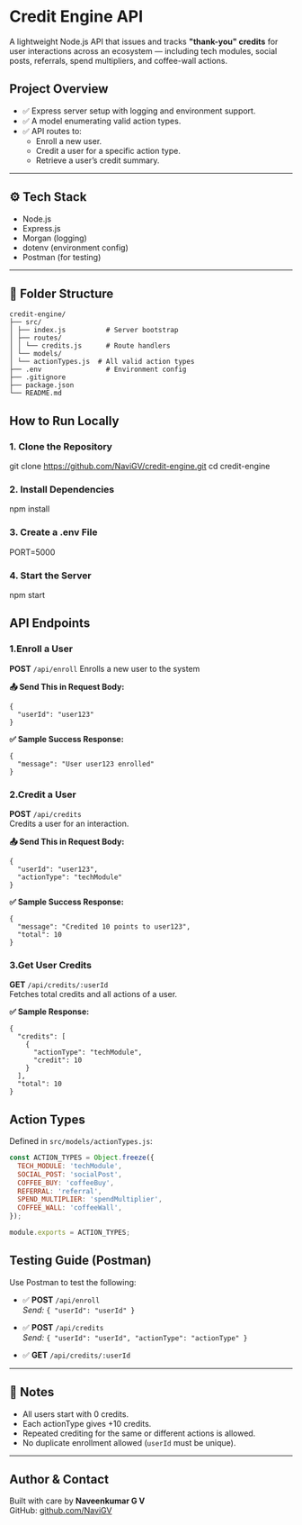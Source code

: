 # Credit Engine API

A lightweight Node.js API that issues and tracks **"thank-you" credits** for user interactions across an ecosystem — including tech modules, social posts, referrals, spend multipliers, and coffee-wall actions.


## Project Overview

- ✅ Express server setup with logging and environment support.
- ✅ A model enumerating valid action types.
- ✅ API routes to:
  - Enroll a new user.
  - Credit a user for a specific action type.
  - Retrieve a user’s credit summary.

---
  
## ⚙️ Tech Stack

- Node.js
- Express.js
- Morgan (logging)
- dotenv (environment config)
- Postman (for testing)

---

## 📂 Folder Structure

```
credit-engine/
├── src/
│ ├── index.js          # Server bootstrap
│ ├── routes/
│ │ └── credits.js      # Route handlers
│ └── models/
│ └── actionTypes.js  # All valid action types
├── .env                # Environment config
├── .gitignore
├── package.json
└── README.md
```



##  How to Run Locally

### 1. Clone the Repository

git clone https://github.com/NaviGV/credit-engine.git
cd credit-engine

### 2. Install Dependencies
npm install

### 3. Create a .env File
PORT=5000

### 4. Start the Server
npm start


## API Endpoints

### 1.Enroll a User

**POST** `/api/enroll`
Enrolls a new user to the system

**📤 Send This in Request Body:**
```
{
  "userId": "user123"
}
```

**✅ Sample Success Response:**
```
{
  "message": "User user123 enrolled"
}
```


### 2.Credit a User

**POST** `/api/credits`  
Credits a user for an interaction.

**📤 Send This in Request Body:**
```
{
  "userId": "user123",
  "actionType": "techModule"
}
```

**✅ Sample Success Response:**
```
{
  "message": "Credited 10 points to user123",
  "total": 10
}
```

### 3.Get User Credits

**GET** `/api/credits/:userId`  
Fetches total credits and all actions of a user.

**✅ Sample Response:**
```
{
  "credits": [
    {
      "actionType": "techModule",
      "credit": 10
    }
  ],
  "total": 10
}
```

## Action Types
Defined in `src/models/actionTypes.js`:

```js
const ACTION_TYPES = Object.freeze({
  TECH_MODULE: 'techModule',
  SOCIAL_POST: 'socialPost',
  COFFEE_BUY: 'coffeeBuy',
  REFERRAL: 'referral',
  SPEND_MULTIPLIER: 'spendMultiplier',
  COFFEE_WALL: 'coffeeWall',
});

module.exports = ACTION_TYPES;
```

## Testing Guide (Postman)
Use Postman to test the following:

- ✅ **POST** `/api/enroll`  
  _Send:_ `{ "userId": "userId" }`

- ✅ **POST** `/api/credits`  
  _Send:_ `{ "userId": "userId", "actionType": "actionType" }`

- ✅ **GET** `/api/credits/:userId`

---

## 📝 Notes

- All users start with 0 credits.
- Each actionType gives +10 credits.
- Repeated crediting for the same or different actions is allowed.
- No duplicate enrollment allowed (`userId` must be unique).

---

##  Author & Contact

Built with care by **Naveenkumar G V**  
GitHub: [github.com/NaviGV](https://github.com/NaviGV)